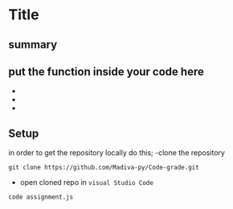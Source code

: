 # Title

## summary

 put the function inside your code here
 -
 -
 -
 -

## Setup

in order to get the repository locally do this;
-clone the repository

```shell
git clone https://github.com/Madiva-py/Code-grade.git
```
- open cloned repo in `visual Studio Code`

```shell
code assignment.js
```
